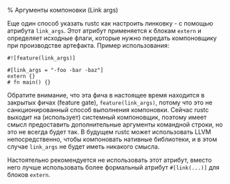 % Аргументы компоновки (Link args)

Еще один способ указать rustc как настроить линковку - с помощью атрибута
`link_args`. Этот атрибут применяется к блокам `extern` и определяет исходные
флаги, которые нужно передать компоновщику при производстве артефакта.
Пример использования:

``` no_run
#![feature(link_args)]

#[link_args = "-foo -bar -baz"]
extern {}
# fn main() {}
```

Обратите внимание, что эта фича в настоящее время находится в закрытых фичах
(feature gate), `feature(link_args)`, потому что это не санкционированный способ
выполнения компоновки. Сейчас rustc выходит на (использует) системный компоновщик,
поэтому имеет смысл предоставить дополнительные аргументы командной строки, но
это не всегда будет так. В будущем rustc может использовать LLVM
непосредственно, чтобы компоновать нативные библиотеки, и в этом случае
`link_args` не будет иметь никакого смысла.

Настоятельно рекомендуется не использовать этот атрибут, вместо него лучше
использовать более формальный атрибут `#[link(...)]` для блоков `extern`.

